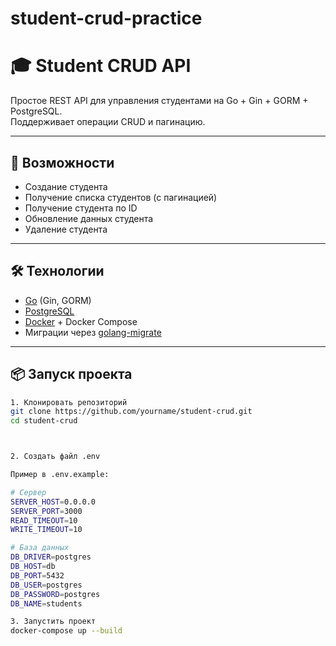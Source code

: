 # student-crud-practice

# 🎓 Student CRUD API

Простое REST API для управления студентами на Go + Gin + GORM + PostgreSQL.  
Поддерживает операции CRUD и пагинацию.

---

## 🚀 Возможности
- Создание студента
- Получение списка студентов (с пагинацией)
- Получение студента по ID
- Обновление данных студента
- Удаление студента

---

## 🛠 Технологии
- [Go](https://golang.org/) (Gin, GORM)
- [PostgreSQL](https://www.postgresql.org/)
- [Docker](https://www.docker.com/) + Docker Compose
- Миграции через [golang-migrate](https://github.com/golang-migrate/migrate)

---

## 📦 Запуск проекта

```bash
1. Клонировать репозиторий
git clone https://github.com/yourname/student-crud.git
cd student-crud



2. Создать файл .env

Пример в .env.example:

# Сервер
SERVER_HOST=0.0.0.0
SERVER_PORT=3000
READ_TIMEOUT=10
WRITE_TIMEOUT=10

# База данных
DB_DRIVER=postgres
DB_HOST=db
DB_PORT=5432
DB_USER=postgres
DB_PASSWORD=postgres
DB_NAME=students

3. Запустить проект
docker-compose up --build
